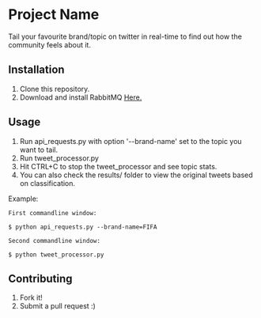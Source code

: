 # Project Name

Tail your favourite brand/topic on twitter in real-time to find out how the community feels about it.

## Installation

1. Clone this repository.
2. Download and install RabbitMQ [Here.](https://www.rabbitmq.com/download.html)

## Usage

1. Run api_requests.py with option '--brand-name' set to the topic you want to tail.
2. Run tweet_processor.py
3. Hit CTRL+C to stop the tweet_processor and see topic stats.
4. You can also check the results/ folder to view the original tweets based on classification.

Example:

    First commandline window:

    $ python api_requests.py --brand-name=FIFA

    Second commandline window:

    $ python tweet_processor.py

## Contributing

1. Fork it!
2. Submit a pull request :)
